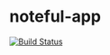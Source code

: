 # noteful-app
[![Build Status](https://travis-ci.org/thinkful-ei20/jimm-noteful-v1.svg?branch=master)](https://travis-ci.org/thinkful-ei20/jimm-noteful-v1)